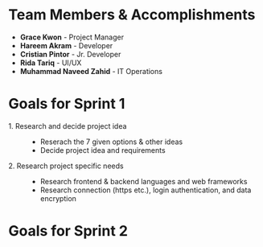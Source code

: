 <h1>Team Members & Accomplishments</h1>
<ul>
    <li><b>Grace Kwon</b> - Project Manager</li>
    <li><b>Hareem Akram</b> - Developer</li>
    <li><b>Cristian Pintor</b> - Jr. Developer</li>
    <li><b>Rida Tariq</b> - UI/UX</li>
    <li><b>Muhammad Naveed Zahid</b> - IT Operations</li>
</ul>

<h1>Goals for Sprint 1</h1>
<dl>
    <dt>1. Research and decide project idea</dt>
    <dd><ul>
        <li>Reserach the 7 given options & other ideas</li>
        <li>Decide project idea and requirements</li>
    </ul></dd>
    <dt>2. Research project specific needs</dt>
    <dd><ul>
        <li>Research frontend & backend languages and web frameworks</li>
        <li>Research connection (https etc.), login authentication, and data encryption</li>
    </ul></dd>
</dl>

<h1>Goals for Sprint 2</h1>